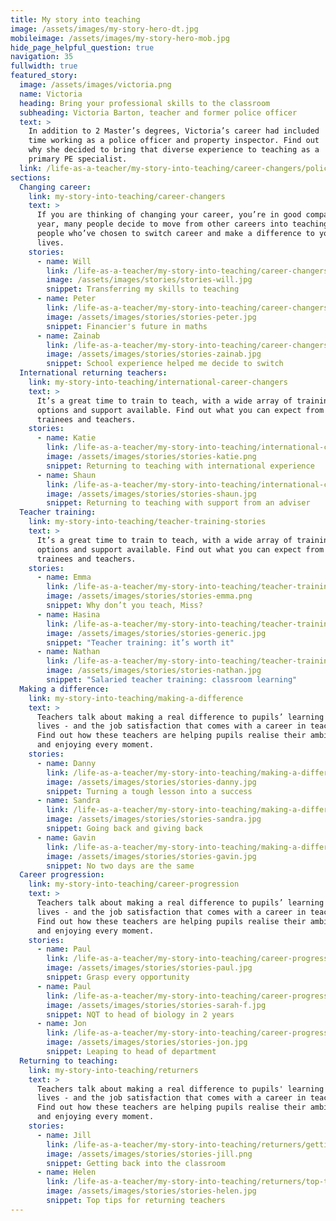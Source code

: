 ```yaml
---
title: My story into teaching
image: /assets/images/my-story-hero-dt.jpg
mobileimage: /assets/images/my-story-hero-mob.jpg
hide_page_helpful_question: true
navigation: 35
fullwidth: true
featured_story:
  image: /assets/images/victoria.png
  name: Victoria
  heading: Bring your professional skills to the classroom
  subheading: Victoria Barton, teacher and former police officer
  text: >
    In addition to 2 Master’s degrees, Victoria’s career had included
    time working as a police officer and property inspector. Find out
    why she decided to bring that diverse experience to teaching as a
    primary PE specialist.
  link: /life-as-a-teacher/my-story-into-teaching/career-changers/police-officer-to-pe-teacher
sections:
  Changing career:
    link: my-story-into-teaching/career-changers
    text: >
      If you are thinking of changing your career, you’re in good company. Every
      year, many people decide to move from other careers into teaching. You can see
      people who’ve chosen to switch career and make a difference to young people’s
      lives.
    stories:
      - name: Will
        link: /life-as-a-teacher/my-story-into-teaching/career-changers/transferring-my-skills-to-teaching
        image: /assets/images/stories/stories-will.jpg
        snippet: Transferring my skills to teaching
      - name: Peter
        link: /life-as-a-teacher/my-story-into-teaching/career-changers/financiers-future-in-maths
        image: /assets/images/stories/stories-peter.jpg
        snippet: Financier's future in maths
      - name: Zainab
        link: /life-as-a-teacher/my-story-into-teaching/career-changers/school-experience-helped-me-decide-to-switch
        image: /assets/images/stories/stories-zainab.jpg
        snippet: School experience helped me decide to switch
  International returning teachers:
    link: my-story-into-teaching/international-career-changers
    text: >
      It’s a great time to train to teach, with a wide array of training
      options and support available. Find out what you can expect from current
      trainees and teachers.
    stories:
      - name: Katie
        link: /life-as-a-teacher/my-story-into-teaching/international-career-changers/returning-to-teaching-with-international-experience
        image: /assets/images/stories/stories-katie.png
        snippet: Returning to teaching with international experience
      - name: Shaun
        link: /life-as-a-teacher/my-story-into-teaching/international-career-changers/returning-to-teaching-with-support-from-an-adviser
        image: /assets/images/stories/stories-shaun.jpg
        snippet: Returning to teaching with support from an adviser
  Teacher training:
    link: my-story-into-teaching/teacher-training-stories
    text: >
      It’s a great time to train to teach, with a wide array of training
      options and support available. Find out what you can expect from current
      trainees and teachers.
    stories:
      - name: Emma
        link: /life-as-a-teacher/my-story-into-teaching/teacher-training-stories/why-dont-you-teach-miss
        image: /assets/images/stories/stories-emma.png
        snippet: Why don’t you teach, Miss?
      - name: Hasina
        link: /life-as-a-teacher/my-story-into-teaching/teacher-training-stories/teacher-training-its-worth-it
        image: /assets/images/stories/stories-generic.jpg
        snippet: "Teacher training: it’s worth it"
      - name: Nathan
        link: /life-as-a-teacher/my-story-into-teaching/teacher-training-stories/salaried-teacher-training-classroom-learning
        image: /assets/images/stories/stories-nathan.jpg
        snippet: "Salaried teacher training: classroom learning"
  Making a difference:
    link: my-story-into-teaching/making-a-difference
    text: >
      Teachers talk about making a real difference to pupils’ learning and
      lives - and the job satisfaction that comes with a career in teaching.
      Find out how these teachers are helping pupils realise their ambitions,
      and enjoying every moment.
    stories:
      - name: Danny
        link: /life-as-a-teacher/my-story-into-teaching/making-a-difference/turning-a-tough-lesson-into-success
        image: /assets/images/stories/stories-danny.jpg
        snippet: Turning a tough lesson into a success
      - name: Sandra
        link: /life-as-a-teacher/my-story-into-teaching/making-a-difference/going-back-and-giving-back
        image: /assets/images/stories/stories-sandra.jpg
        snippet: Going back and giving back
      - name: Gavin
        link: /life-as-a-teacher/my-story-into-teaching/making-a-difference/no-two-days-are-the-same
        image: /assets/images/stories/stories-gavin.jpg
        snippet: No two days are the same
  Career progression:
    link: my-story-into-teaching/career-progression
    text: >
      Teachers talk about making a real difference to pupils’ learning and
      lives - and the job satisfaction that comes with a career in teaching.
      Find out how these teachers are helping pupils realise their ambitions,
      and enjoying every moment.
    stories:
      - name: Paul
        link: /life-as-a-teacher/my-story-into-teaching/career-progression/grasp-every-opportunity
        image: /assets/images/stories/stories-paul.jpg
        snippet: Grasp every opportunity
      - name: Paul
        link: /life-as-a-teacher/my-story-into-teaching/career-progression/nqt-to-head-of-biology
        image: /assets/images/stories/stories-sarah-f.jpg
        snippet: NQT to head of biology in 2 years
      - name: Jon
        link: /life-as-a-teacher/my-story-into-teaching/career-progression/leaping-to-head-of-department
        image: /assets/images/stories/stories-jon.jpg
        snippet: Leaping to head of department
  Returning to teaching:
    link: my-story-into-teaching/returners
    text: >
      Teachers talk about making a real difference to pupils' learning and
      lives - and the job satisfaction that comes with a career in teaching.
      Find out how these teachers are helping pupils realise their ambitions,
      and enjoying every moment.
    stories:
      - name: Jill
        link: /life-as-a-teacher/my-story-into-teaching/returners/getting-back-into-the-classroom
        image: /assets/images/stories/stories-jill.png
        snippet: Getting back into the classroom
      - name: Helen
        link: /life-as-a-teacher/my-story-into-teaching/returners/top-tips-for-returning-teachers
        image: /assets/images/stories/stories-helen.jpg
        snippet: Top tips for returning teachers
---
```

